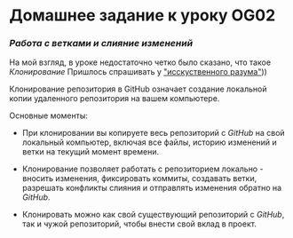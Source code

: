 # Домашнее задание к уроку OG02
### *Работа с ветками и слияние изменений*

На мой взгляд, в уроке недостаточно четко было сказано, что такое *Клонирование*
Пришлось спрашивать у ["исскуственного разума"](https://www.perplexity.ai/)))


Клонирование репозитория в GitHub означает создание локальной копии удаленного репозитория на вашем компьютере. 

Основные моменты:

- При клонировании вы копируете весь репозиторий с *GitHub* на свой локальный компьютер, включая все файлы, историю изменений и ветки на текущий момент времени.

- Клонирование позволяет работать с репозиторием локально - вносить изменения, фиксировать коммиты, создавать ветки, разрешать конфликты слияния и отправлять изменения обратно на *GitHub*.

- Клонировать можно как свой существующий репозиторий с *GitHub*, так и чужой репозиторий, чтобы внести свой вклад в проект.
